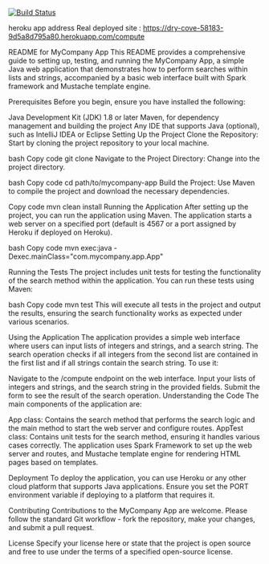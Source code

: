 [![Build Status](https://app.travis-ci.com/oruccakir/myDemoApp.svg?token=GB9ivvjuxUQ2qwDpWPMY&branch=master)](https://app.travis-ci.com/oruccakir/myDemoApp)



heroku app address
Real deployed site : https://dry-cove-58183-9d5a8d795a80.herokuapp.com/compute


README for MyCompany App
This README provides a comprehensive guide to setting up, testing, and running the MyCompany App, a simple Java web application that demonstrates how to perform searches within lists and strings, accompanied by a basic web interface built with Spark framework and Mustache template engine.

Prerequisites
Before you begin, ensure you have installed the following:

Java Development Kit (JDK) 1.8 or later
Maven, for dependency management and building the project
Any IDE that supports Java (optional), such as IntelliJ IDEA or Eclipse
Setting Up the Project
Clone the Repository: Start by cloning the project repository to your local machine.

bash
Copy code
git clone <repository-url>
Navigate to the Project Directory: Change into the project directory.

bash
Copy code
cd path/to/mycompany-app
Build the Project: Use Maven to compile the project and download the necessary dependencies.

Copy code
mvn clean install
Running the Application
After setting up the project, you can run the application using Maven. The application starts a web server on a specified port (default is 4567 or a port assigned by Heroku if deployed on Heroku).

bash
Copy code
mvn exec:java -Dexec.mainClass="com.mycompany.app.App"

Running the Tests
The project includes unit tests for testing the functionality of the search method within the application. You can run these tests using Maven:

bash
Copy code
mvn test
This will execute all tests in the project and output the results, ensuring the search functionality works as expected under various scenarios.

Using the Application
The application provides a simple web interface where users can input lists of integers and strings, and a search string. The search operation checks if all integers from the second list are contained in the first list and if all strings contain the search string. To use it:

Navigate to the /compute endpoint on the web interface.
Input your lists of integers and strings, and the search string in the provided fields.
Submit the form to see the result of the search operation.
Understanding the Code
The main components of the application are:

App class: Contains the search method that performs the search logic and the main method to start the web server and configure routes.
AppTest class: Contains unit tests for the search method, ensuring it handles various cases correctly.
The application uses Spark Framework to set up the web server and routes, and Mustache template engine for rendering HTML pages based on templates.

Deployment
To deploy the application, you can use Heroku or any other cloud platform that supports Java applications. Ensure you set the PORT environment variable if deploying to a platform that requires it.

Contributing
Contributions to the MyCompany App are welcome. Please follow the standard Git workflow - fork the repository, make your changes, and submit a pull request.

License
Specify your license here or state that the project is open source and free to use under the terms of a specified open-source license.